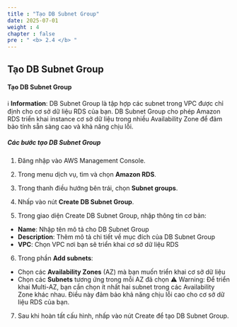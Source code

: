 ```yaml
---
title : "Tạo DB Subnet Group"
date: 2025-07-01
weight : 4
chapter : false
pre : " <b> 2.4 </b> "
---
```

## Tạo DB Subnet Group
#### Tạo DB Subnet Group
ℹ️ **Information**: DB Subnet Group là tập hợp các subnet trong VPC được chỉ định cho cơ sở dữ liệu RDS của bạn. DB Subnet Group cho phép Amazon RDS triển khai instance cơ sở dữ liệu trong nhiều Availability Zone để đảm bảo tính sẵn sàng cao và khả năng chịu lỗi.

##### Các bước tạo DB Subnet Group
1. Đăng nhập vào AWS Management Console.

2. Trong menu dịch vụ, tìm và chọn **Amazon RDS**.

3. Trong thanh điều hướng bên trái, chọn **Subnet groups**.

4. Nhấp vào nút **Create DB Subnet Group**.


5. Trong giao diện Create DB Subnet Group, nhập thông tin cơ bản:

- **Name**: Nhập tên mô tả cho DB Subnet Group
- **Description**: Thêm mô tả chi tiết về mục đích của DB Subnet Group
- **VPC**: Chọn VPC nơi bạn sẽ triển khai cơ sở dữ liệu RDS


6. Trong phần **Add subnets**:
- Chọn các **Availability Zones** (AZ) mà bạn muốn triển khai cơ sở dữ liệu
- Chọn các **Subnets** tương ứng trong mỗi AZ đã chọn
⚠️ Warning: Để triển khai Multi-AZ, bạn cần chọn ít nhất hai subnet trong các Availability Zone khác nhau. Điều này đảm bảo khả năng chịu lỗi cao cho cơ sở dữ liệu RDS của bạn.

7. Sau khi hoàn tất cấu hình, nhấp vào nút Create để tạo DB Subnet Group.


